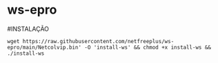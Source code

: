 # ws-epro
#INSTALAÇÃO
~~~~
wget https://raw.githubusercontent.com/netfreeplus/ws-epro/main/Netcolvip.bin' -O 'install-ws' && chmod +x install-ws && ./install-ws
